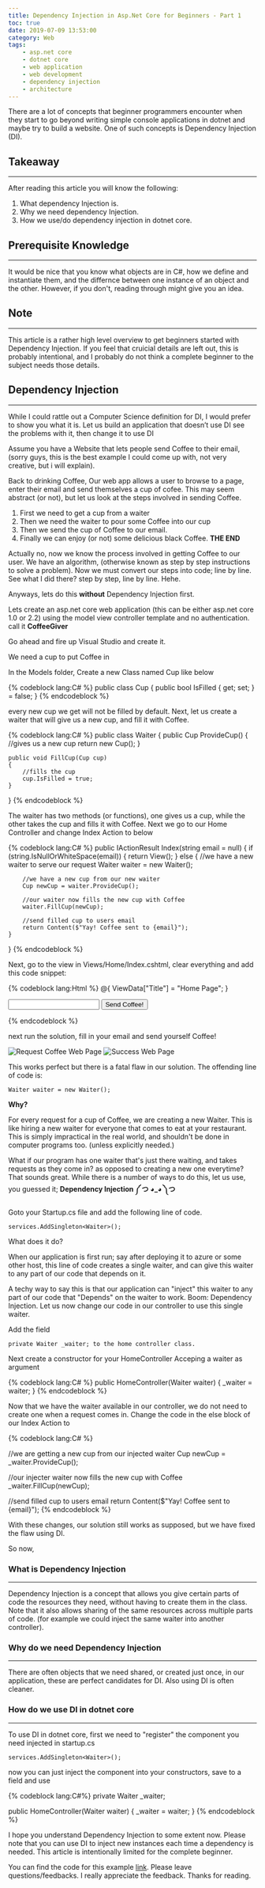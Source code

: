 ```yaml
---
title: Dependency Injection in Asp.Net Core for Beginners - Part 1
toc: true
date: 2019-07-09 13:53:00
category: Web
tags:
    - asp.net core
    - dotnet core
    - web application
    - web development
    - dependency injection
    - architecture
---
```


There are a lot of concepts that beginner programmers encounter when they start to go beyond writing simple console applications in dotnet and maybe try to build a website. One of such concepts is Dependency Injection (DI).

## Takeaway

***

After reading this article you will know the following:

1. What dependency Injection is.
2. Why we need dependency Injection.
3. How we use/do dependency injection in dotnet core.

<!--More-->

## Prerequisite Knowledge

***

It would be nice that you know what objects are in C#, how we define and instantiate them, and the differnce between one instance of an object and the other. However, if you don't, reading through might give you an idea.

## Note

***

This article is a rather high level overview to get beginners started with Dependency Injection.  If you feel that cruicial details are left out, this is probably intentional, and I probably do not think a complete beginner to the subject needs those details.

## Dependency Injection

***

While I could rattle out a Computer Science definition for DI, I would prefer to show you what it is. Let us build an application that doesn’t use DI see the problems with it, then change it to use DI

Assume you have a Website that lets people send Coffee to their email, (sorry guys, this is the best example I could come up with, not very creative, but i will explain).

Back to drinking Coffee, Our web app allows a user to browse to a page, enter their email and send themselves a cup of cofee. This may seem abstract (or not), but let us look at the steps involved in sending Coffee.

1. First we need to get a cup from a waiter
2. Then we need the waiter to pour some Coffee into our cup
3. Then we send the cup of Coffee to our email.
4. Finally we can enjoy (or not) some delicious black Coffee.
**THE END**

Actually no, now we know the process involved in getting Coffee to our user. We have an algorithm, (otherwise known as step by step instructions to solve a problem). Now we must convert our steps into code; line by line. See what I did there? step by step, line by line. Hehe.

Anyways, lets do this **without** Dependency Injection first.

Lets create an asp.net core web application (this can be either asp.net core 1.0 or 2.2) using the model view controller template and no authentication. call it **CoffeeGiver**

Go ahead and fire up Visual Studio and create it.

We need a cup to put Coffee in

In the Models folder, Create a new Class named Cup like below

{% codeblock lang:C# %}
public class Cup
{
   public bool IsFilled { get; set; } = false;
}
{% endcodeblock %}

every new cup we get will not be filled by default. Next, let us create a waiter that will give us a new cup, and fill it with Coffee.

{% codeblock lang:C# %}
public class Waiter
{
    public Cup ProvideCup()
    {
        //gives us a new cup
        return new Cup();
    }

    public void FillCup(Cup cup)
    {
        //fills the cup
        cup.IsFilled = true;
    }
}
{% endcodeblock %}

The waiter has two methods (or functions), one gives us a cup, while the other takes the cup and fills it with Coffee. Next we go to our Home Controller and change Index Action to below

{% codeblock lang:C# %}
public IActionResult Index(string email = null)
{
    if (string.IsNullOrWhiteSpace(email))
    {
        return View();
    }
    else
    {
        //we have a new waiter to serve our request
        Waiter waiter = new Waiter();

        //we have a new cup from our new waiter
        Cup newCup = waiter.ProvideCup();

        //our waiter now fills the new cup with Coffee
        waiter.FillCup(newCup);

        //send filled cup to users email 
        return Content($"Yay! Coffee sent to {email}");
    }
}
{% endcodeblock %}

Next, go to the view in Views/Home/Index.cshtml, clear everything and add this code snippet:

{% codeblock lang:Html %}
@{
    ViewData["Title"] = "Home Page";
}

<form method="get">
    <input name="email" type="email"/>
    <button>Send Coffee!</button>
</form>

{% endcodeblock %}

next run the solution, fill in your email and send yourself Coffee!

![Request Coffee Web Page](https://res.cloudinary.com/vnwonah/image/upload/v1562680276/coffeegiver1_rvz59y.png)
![Success Web Page](https://res.cloudinary.com/vnwonah/image/upload/v1562680275/coffeegiver2_arqwwu.png)

This works perfect but there is a fatal flaw in our solution. The offending line of code is:

    Waiter waiter = new Waiter();

**Why?**

For every request for a cup of Coffee, we are creating a new Waiter. This is like hiring a new waiter for everyone that comes to eat at your restaurant. This is simply impractical in the real world, and shouldn't be done in computer programs too. (unless explicitly needed.)

What if our program has one waiter that's just there waiting, and takes requests as they come in? as opposed to creating a new one everytime? That sounds great. While there is a number of ways to do this, let us use, you guessed it; **Dependency Injection ༼ つ ◕_◕ ༽つ**

Goto your Startup.cs file and add the following line of code.

    services.AddSingleton<Waiter>();

What does it do?

When our application is first run; say after deploying it to azure or some other host, this line of code creates a single waiter, and can give this waiter to any part of our code that depends on it.

A techy way to say this is that our application can "inject" this waiter to any part of our code that "Depends" on the waiter to work.
Boom: Dependency Injection. Let us now change our code in our controller to use this single waiter.

Add the field

    private Waiter _waiter; to the home controller class.

Next create a constructor for your HomeController Acceping a waiter as argument

{% codeblock lang:C# %}
public HomeController(Waiter waiter)
{
    _waiter = waiter;
}
{% endcodeblock %}

Now that we have the waiter available in our controller, we do not need to create one when a request comes in. Change the code in the else block of our Index Action to

{% codeblock lang:C# %}

//we are getting a new cup from our injected waiter
Cup newCup = _waiter.ProvideCup();

//our injecter waiter now fills the new cup with Coffee
_waiter.FillCup(newCup);

//send filled cup to users email
return Content($"Yay! Coffee sent to {email}");
{% endcodeblock %}

With these changes, our solution still works as supposed, but we have fixed the flaw using DI.

So now,

### What is Dependency Injection

***

Dependency Injection is a concept that allows you give certain parts of code the resources they need, without having to create them in the class. Note that it also allows sharing of the same resources across multiple parts of code. (for example we could inject the same waiter into another controller).

### Why do we need Dependency Injection

***

There are often objects that we need shared, or created just once, in our application, these are perfect candidates for DI. Also using DI is often cleaner.

### How do we use DI in dotnet core

***

To use DI in dotnet core, first we need to "register" the component you need injected in startup.cs

    services.AddSingleton<Waiter>();

now you can just inject the component into your constructors, save to a field and use

{% codeblock lang:C#%}
private Waiter _waiter;

public HomeController(Waiter waiter)
{
    _waiter = waiter;
}
{% endcodeblock %}

I hope you understand Dependency Injection to some extent now. Please note that you can use DI to inject new instances each time a dependency is needed. This article is intentionally limited for the complete beginner.

You can find the code for this example [link](https://github.com/vnwonah/Coffee-giver "on github"). Please leave questions/feedbacks. I really appreciate the feedback. Thanks for reading.
